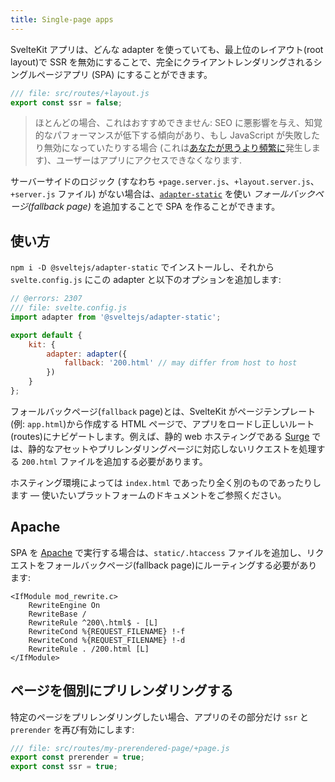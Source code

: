 ```yaml
---
title: Single-page apps
---
```


SvelteKit アプリは、どんな adapter を使っていても、最上位のレイアウト(root layout)で SSR を無効にすることで、完全にクライアントレンダリングされるシングルページアプリ (SPA) にすることができます。

```js
/// file: src/routes/+layout.js
export const ssr = false;
```

> ほとんどの場合、これはおすすめできません: SEO に悪影響を与え、知覚的なパフォーマンスが低下する傾向があり、もし JavaScript が失敗したり無効になっていたりする場合 (これは[あなたが思うより頻繁に](https://kryogenix.org/code/browser/everyonehasjs.html)発生します)、ユーザーはアプリにアクセスできなくなります.

サーバーサイドのロジック (すなわち `+page.server.js`、`+layout.server.js`、`+server.js` ファイル) がない場合は、[`adapter-static`](adapter-static) を使い _フォールバックページ(fallback page)_ を追加することで SPA を作ることができます。

## 使い方 <!--usage-->

`npm i -D @sveltejs/adapter-static` でインストールし、それから `svelte.config.js` にこの adapter と以下のオプションを追加します:

```js
// @errors: 2307
/// file: svelte.config.js
import adapter from '@sveltejs/adapter-static';

export default {
	kit: {
		adapter: adapter({
			fallback: '200.html' // may differ from host to host
		})
	}
};
```

フォールバックページ(`fallback` page)とは、SvelteKit がページテンプレート(例: `app.html`)から作成する HTML ページで、アプリをロードし正しいルート(routes)にナビゲートします。例えば、静的 web ホスティングである [Surge](https://surge.sh/help/adding-a-200-page-for-client-side-routing) では、静的なアセットやプリレンダリングページに対応しないリクエストを処理する `200.html` ファイルを追加する必要があります。

ホスティング環境によっては `index.html` であったり全く別のものであったりします — 使いたいプラットフォームのドキュメントをご参照ください。

## Apache

SPA を [Apache](https://httpd.apache.org/) で実行する場合は、`static/.htaccess` ファイルを追加し、リクエストをフォールバックページ(fallback page)にルーティングする必要があります:

```
<IfModule mod_rewrite.c>
	RewriteEngine On
	RewriteBase /
	RewriteRule ^200\.html$ - [L]
	RewriteCond %{REQUEST_FILENAME} !-f
	RewriteCond %{REQUEST_FILENAME} !-d
	RewriteRule . /200.html [L]
</IfModule>
```

## ページを個別にプリレンダリングする <!--prerendering-individual-pages-->

特定のページをプリレンダリングしたい場合、アプリのその部分だけ `ssr` と `prerender` を再び有効にします:

```js
/// file: src/routes/my-prerendered-page/+page.js
export const prerender = true;
export const ssr = true;
```